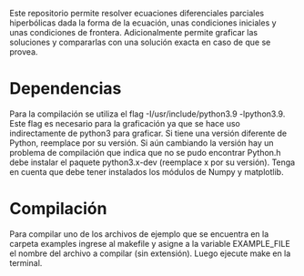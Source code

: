 Este repositorio permite resolver ecuaciones diferenciales parciales hiperbólicas dada la forma de la ecuación, unas condiciones iniciales y unas condiciones de frontera. Adicionalmente permite graficar las soluciones y compararlas con una solución exacta en caso de que se provea.

# Dependencias
Para la compilación se utiliza el flag -I/usr/include/python3.9 -lpython3.9. Este flag es necesario para la graficación ya que se hace uso indirectamente de python3 para graficar. Si tiene una versión diferente de Python, reemplace por su versión. Si aún cambiando la versión hay un problema de compilación que indica que no se pudo encontrar Python.h debe instalar el paquete python3.x-dev (reemplace x por su versión). Tenga en cuenta que debe tener instalados los módulos de Numpy y matplotlib. 

# Compilación
Para compilar uno de los archivos de ejemplo que se encuentra en la carpeta examples ingrese al makefile y asigne a la variable EXAMPLE_FILE el nombre del archivo a compilar (sin extensión). Luego ejecute make en la terminal.
